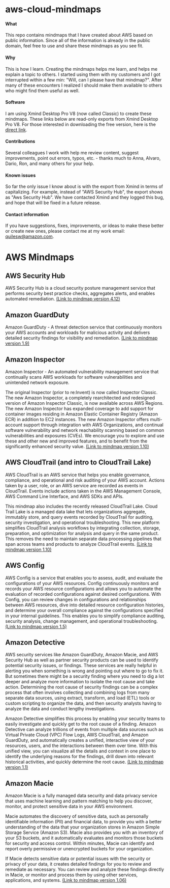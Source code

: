 # aws-cloud-mindmaps

#### What
This repo contains mindmaps that I have created about AWS based on public information.  Since all of the information is already in the public domain, feel free to use and share these mindmaps as you see fit.  

#### Why
This is how I learn.  Creating the mindmaps helps me learn, and helps me explain a topic to others.  I started using them with my customers and I got interrupted within a few min: "Will, can I please have that mindmap?".  After many of these encounters I realized I should make them available to others who might find them useful as well.

#### Software
I am using Xmind Desktop Pro V8 (now called Classic) to create these mindmaps.  These links below are read-only exports from Xmind Desktop Pro V8.  For those interested in downloading the free version, here is the [direct link](https://www.xmind.net/xmind8-pro/).

#### Contributions
Several colleagues I work with help me review content, suggest improvements, point out errors, typos, etc. - thanks much to Anna, Alvaro, Dario, Ron, and many others for your help.

#### Known issues
So far the only issue I know about is with the export from Xmind in terms of capitalizing.  For example, instead of "AWS Security Hub", the export shows as "Aws Security Hub".  We have contacted Xmind and they logged this bug, and hope that will be fixed in a future release.

#### Contact information
If you have suggestions, fixes, improvements, or ideas to make these better or create new ones, please contact me at my work email: quilesw@amazon.com.




# AWS Mindmaps

## AWS Security Hub
AWS Security Hub is a cloud security posture management service that performs security best practice checks, aggregates alerts, and enables automated remediation.  [(Link to mindmap version 4.12)](https://www.xmind.net/m/4t4uPC)


## Amazon GuardDuty
Amazon GuardDuty - A threat detection service that continuously monitors your AWS accounts and workloads for malicious activity and delivers detailed security findings for visibility and remediation. [(Link to mindmap version 1.9)](https://www.xmind.net/m/D6vnHm)


## Amazon Inspector
Amazon Inspector - An automated vulnerability management service that continually scans AWS workloads for software vulnerabilities and unintended network exposure.

The original Inspector (prior to re:Invent) is now called Inspector Classic. The new Amazon Inspector, a completely rearchitected and redesigned version of Amazon Inspector Classic, is now available across AWS Regions. The new Amazon Inspector has expanded coverage to add support for container images residing in Amazon Elastic Container Registry (Amazon ECR) in addition to EC2 instances. The new Amazon Inspector offers multi-account support through integration with AWS Organizations, and continual software vulnerability and network reachability scanning based on common vulnerabilities and exposures (CVEs). We encourage you to explore and use these and other new and improved features, and to benefit from the significantly enhanced security value. [(Link to mindmap version 1.10)](https://www.xmind.net/m/KfjCPf)


## AWS CloudTrail (and intro to CloudTrail Lake)
AWS CloudTrail is an AWS service that helps you enable governance, compliance, and operational and risk auditing of your AWS account. Actions taken by a user, role, or an AWS service are recorded as events in CloudTrail. Events include actions taken in the AWS Management Console, AWS Command Line Interface, and AWS SDKs and APIs.

This mindmap also includes the recently released CloudTrail Lake.  Cloud Trail Lake is a managed data lake that lets organizations aggregate, immutably store, and query events recorded by CloudTrail for auditing, security investigation, and operational troubleshooting. This new platform simplifies CloudTrail analysis workflows by integrating collection, storage, preparation, and optimization for analysis and query in the same product. This removes the need to maintain separate data processing pipelines that span across teams and products to analyze CloudTrail events.  [(Link to mindmap version 1.10)](https://www.xmind.net/m/sY4HG3)


## AWS Config
AWS Config is a service that enables you to assess, audit, and evaluate the configurations of your AWS resources. Config continuously monitors and records your AWS resource configurations and allows you to automate the evaluation of recorded configurations against desired configurations. With Config, you can review changes in configurations and relationships between AWS resources, dive into detailed resource configuration histories, and determine your overall compliance against the configurations specified in your internal guidelines. This enables you to simplify compliance auditing, security analysis, change management, and operational troubleshooting. [(Link to mindmap version 1.5)](https://www.xmind.net/m/ZFC7V3)


## Amazon Detective
AWS security services like Amazon GuardDuty, Amazon Macie, and AWS Security Hub as well as partner security products can be used to identify potential security issues, or findings. These services are really helpful in alerting you when something is wrong and pointing out where to go to fix it. But sometimes there might be a security finding where you need to dig a lot deeper and analyze more information to isolate the root cause and take action. Determining the root cause of security findings can be a complex process that often involves collecting and combining logs from many separate data sources, using extract, transform, and load (ETL) tools or custom scripting to organize the data, and then security analysts having to analyze the data and conduct lengthy investigations.

Amazon Detective simplifies this process by enabling your security teams to easily investigate and quickly get to the root cause of a finding. Amazon Detective can analyze trillions of events from multiple data sources such as Virtual Private Cloud (VPC) Flow Logs, AWS CloudTrail, and Amazon GuardDuty, and automatically creates a unified, interactive view of your resources, users, and the interactions between them over time. With this unified view, you can visualize all the details and context in one place to identify the underlying reasons for the findings, drill down into relevant historical activities, and quickly determine the root cause.  [(Link to mindmap version 1.1)](https://www.xmind.net/m/hCBSiH)


## Amazon Macie
Amazon Macie is a fully managed data security and data privacy service that uses machine learning and pattern matching to help you discover, monitor, and protect sensitive data in your AWS environment.

Macie automates the discovery of sensitive data, such as personally identifiable information (PII) and financial data, to provide you with a better understanding of the data that your organization stores in Amazon Simple Storage Service (Amazon S3). Macie also provides you with an inventory of your S3 buckets, and it automatically evaluates and monitors those buckets for security and access control. Within minutes, Macie can identify and report overly permissive or unencrypted buckets for your organization.

If Macie detects sensitive data or potential issues with the security or privacy of your data, it creates detailed findings for you to review and remediate as necessary. You can review and analyze these findings directly in Macie, or monitor and process them by using other services, applications, and systems. [(Link to mindmap version 1.06)](https://www.xmind.net/m/BDQYjp)

